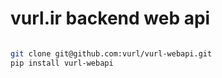 # vurl.ir backend web api


```bash

git clone git@github.com:vurl/vurl-webapi.git
pip install vurl-webapi

```
